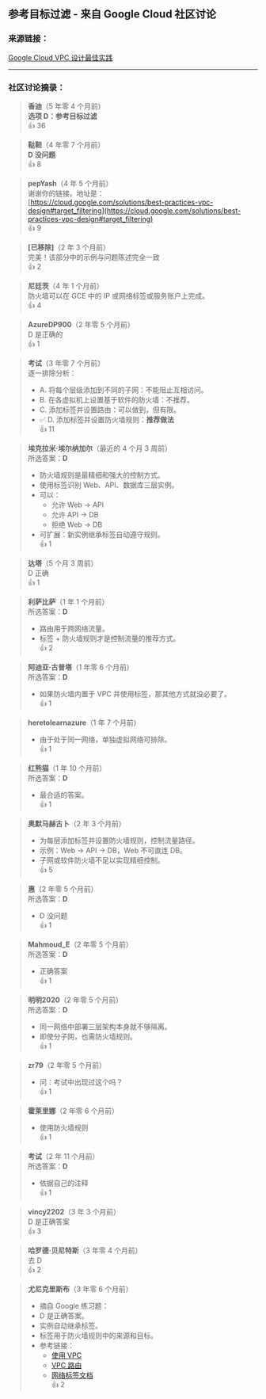 ## 参考目标过滤 - 来自 Google Cloud 社区讨论

### 来源链接：
[Google Cloud VPC 设计最佳实践](https://cloud.google.com/solutions/best-practices-vpc-design#target_filtering)

---

### 社区讨论摘录：

> **香迪**（5 年零 4 个月前）  
> **选项 D：参考目标过滤**  
> 👍 36

> **鞑靼**（4 年零 7 个月前）  
> **D 没问题**  
> 👍 8

> **pepYash**（4 年 5 个月前）  
> 谢谢你的链接。地址是：  
> [https://cloud.google.com/solutions/best-practices-vpc-design#target_filtering](https://cloud.google.com/solutions/best-practices-vpc-design#target_filtering)  
> 👍 9

> **[已移除]**（2 年 3 个月前）  
> 完美！该部分中的示例与问题陈述完全一致  
> 👍 2

> **尼廷茨**（4 年 1 个月前）  
> 防火墙可以在 GCE 中的 IP 或网络标签或服务账户上完成。  
> 👍 4

> **AzureDP900**（2 年零 5 个月前）  
> D 是正确的  
> 👍 1

> **考试**（3 年零 7 个月前）  
> 逐一排除分析：  
> - A. 将每个层级添加到不同的子网：不能阻止互相访问。  
> - B. 在各虚拟机上设置基于软件的防火墙：不推荐。  
> - C. 添加标签并设置路由：可以做到，但有限。  
> - ✅ D. 添加标签并设置防火墙规则：**推荐做法**  
> 👍 11

> **埃克拉米·埃尔纳加尔**（最近的 4 个月 3 周前）  
> 所选答案：**D**  
> - 防火墙规则是最精细和强大的控制方式。  
> - 使用标签识别 Web、API、数据库三层实例。  
> - 可以：  
>   - 允许 Web → API  
>   - 允许 API → DB  
>   - 拒绝 Web → DB  
> - 可扩展：新实例继承标签自动遵守规则。  
> 👍 1

> **达塔**（5 个月 3 周前）  
> D 正确  
> 👍 1

> **利萨比萨**（1 年 1 个月前）  
> 所选答案：**D**  
> - 路由用于跨网络流量。  
> - 标签 + 防火墙规则才是控制流量的推荐方式。  
> 👍 2

> **阿迪亚·古普塔**（1 年零 6 个月前）  
> 所选答案：**D**  
> - 如果防火墙内置于 VPC 并使用标签，那其他方式就没必要了。  
> 👍 1

> **heretolearnazure**（1 年 7 个月前）  
> - 由于处于同一网络，单独虚拟网络可排除。  
> 👍 1

> **红熊猫**（1 年 10 个月前）  
> 所选答案：**D**  
> - 最合适的答案。  
> 👍 1

> **奥默马赫古卜**（2 年 3 个月前）  
> - 为每层添加标签并设置防火墙规则，控制流量路径。  
> - 示例：Web → API → DB，Web 不可直连 DB。  
> - 子网或软件防火墙不足以实现精细控制。  
> 👍 5

> **惠**（2 年零 5 个月前）  
> 所选答案：**D**  
> - D 没问题  
> 👍 1

> **Mahmoud_E**（2 年零 5 个月前）  
> 所选答案：**D**  
> - 正确答案  
> 👍 1

> **明明2020**（2 年零 5 个月前）  
> 所选答案：**D**  
> - 同一网络中部署三层架构本身就不够隔离。  
> - 即使分子网，也需防火墙规则。  
> 👍 1

> **zr79**（2 年零 5 个月前）  
> - 问：考试中出现过这个吗？  
> 👍 1

> **霍莱里娜**（2 年零 6 个月前）  
> - 使用防火墙规则  
> 👍 1

> **考试**（2 年 11 个月前）  
> 所选答案：**D**  
> - 依据自己的注释  
> 👍 1

> **vincy2202**（3 年 3 个月前）  
> D 是正确答案  
> 👍 3

> **哈罗德·贝尼特斯**（3 年零 4 个月前）  
> 去 D  
> 👍 2

> **尤尼克里斯布**（3 年零 6 个月前）  
> - 摘自 Google 练习题：  
> - D 是正确答案。  
> - 实例自动继承标签。  
> - 标签用于防火墙规则中的来源和目标。  
> - 参考链接：  
>   - [使用 VPC](https://cloud.google.com/vpc/docs/using-vpc)  
>   - [VPC 路由](https://cloud.google.com/vpc/docs/routes)  
>   - [网络标签文档](https://cloud.google.com/vpc/docs/add-remove-network-tags)  
> 👍 2
